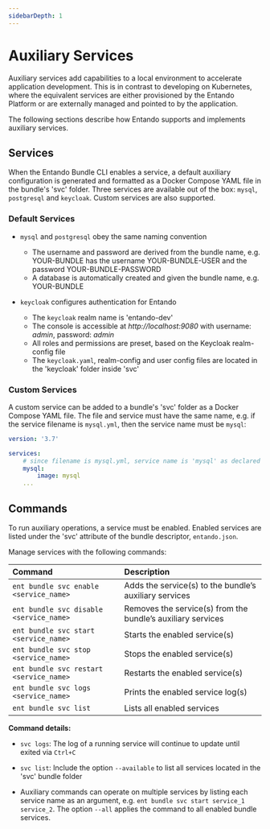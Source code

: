 ```yaml
---
sidebarDepth: 1
---
```


# Auxiliary Services

Auxiliary services add capabilities to a local environment to accelerate application development. This is in contrast to developing on Kubernetes, where the equivalent services are either provisioned by the Entando Platform or are externally managed and pointed to by the application.

The following sections describe how Entando supports and implements auxiliary services.

## Services

When the Entando Bundle CLI enables a service, a default auxiliary configuration is generated and formatted as a Docker Compose YAML file in the bundle's 'svc' folder. Three services are available out of the box: `mysql`, `postgresql` and `keycloak`. Custom services are also supported.

### Default Services

- `mysql` and `postgresql` obey the same naming convention
   - The username and password are derived from the bundle name, e.g. YOUR-BUNDLE has the username YOUR-BUNDLE-USER and the password YOUR-BUNDLE-PASSWORD
   - A database is automatically created and given the bundle name, e.g. YOUR-BUNDLE

- `keycloak` configures authentication for Entando
   - The `keycloak` realm name is 'entando-dev'
   - The console is accessible at *http://localhost:9080* with username: *admin*, password: *admin*
   - All roles and permissions are preset, based on the Keycloak realm-config file
   - The `keycloak.yaml`, realm-config and user config files are located in the 'keycloak' folder inside 'svc'

### Custom Services

A custom service can be added to a bundle's 'svc' folder as a Docker Compose YAML file. The file and service must have the same name, e.g. if the service filename is `mysql.yml`, then the service name must be `mysql`:

``` yaml
version: '3.7'

services:
	# since filename is mysql.yml, service name is 'mysql' as declared below:
	mysql: 
		image: mysql
    ...
```

## Commands

To run auxiliary operations, a service must be enabled. Enabled services are listed under the 'svc' attribute of the bundle descriptor, `entando.json`. 

Manage services with the following commands:

| Command | Description
| :- | :-
| `ent bundle svc enable <service_name>` | Adds the service(s) to the bundle’s auxiliary services
| `ent bundle svc disable <service_name>` | Removes the service(s) from the bundle’s auxiliary services
| `ent bundle svc start <service_name>` | Starts the enabled service(s) 
| `ent bundle svc stop <service_name>` | Stops the enabled service(s)
| `ent bundle svc restart <service_name>` | Restarts the enabled service(s)
| `ent bundle svc logs <service_name>` | Prints the enabled service log(s)
| `ent bundle svc list` | Lists all enabled services

**Command details:**

- `svc logs`: The log of a running service will continue to update until exited via `Ctrl+C`

- `svc list`: Include the option `--available` to list all services located in the 'svc' bundle folder

- Auxiliary commands can operate on multiple services by listing each service name as an argument, e.g. `ent bundle svc start service_1 service_2`. The option `--all` applies the command to all enabled bundle services.